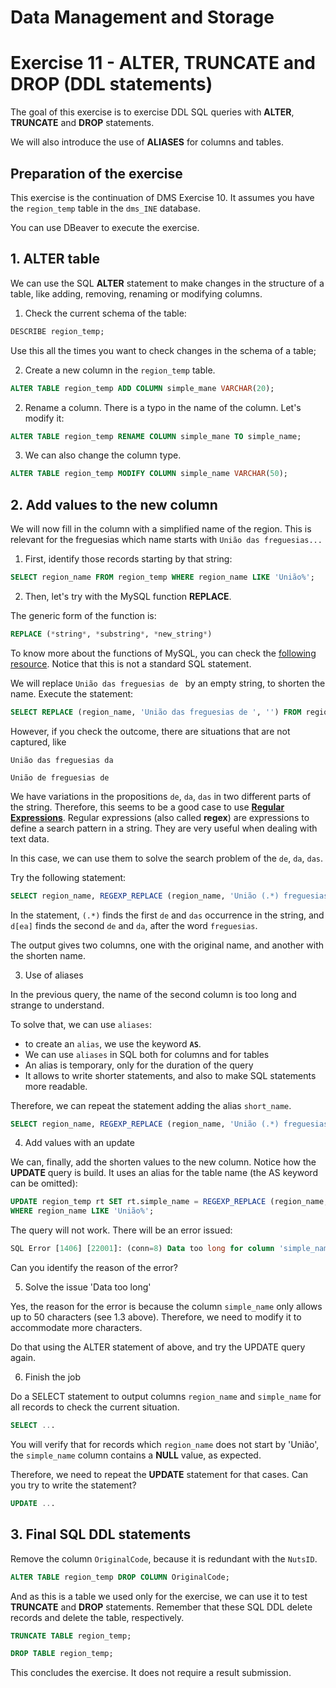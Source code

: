 # Data Management and Storage

# Exercise 11 - ALTER, TRUNCATE and DROP (DDL statements)

The goal of this exercise is to exercise DDL SQL queries with **ALTER**, 
**TRUNCATE** and **DROP** statements.

We will also introduce the use of **ALIASES** for columns and tables.

## Preparation of the exercise

This exercise is the continuation of DMS Exercise 10. It assumes you have the
`region_temp` table in the `dms_INE` database.

You can use DBeaver to execute the exercise.


## 1. ALTER table

We can use the SQL **ALTER** statement to make changes in the structure of a table, 
like adding, removing, renaming or modifying columns.

1. Check the current schema of the table:
```SQL
DESCRIBE region_temp;
```

Use this all the times you want to check changes in the schema of a table;

2. Create a new column in the `region_temp` table.

```SQL
ALTER TABLE region_temp ADD COLUMN simple_mane VARCHAR(20);
```

2. Rename a column. There is a typo in the name of the column. Let's modify it:

```SQL
ALTER TABLE region_temp RENAME COLUMN simple_mane TO simple_name;
```

3. We can also change the column type.

```SQL
ALTER TABLE region_temp MODIFY COLUMN simple_name VARCHAR(50);
```

## 2. Add values to the new column

We will now fill in the column with a simplified name of the region. This is 
relevant for the freguesias which name starts with `União das freguesias...`

1. First, identify those records starting by that string:

```SQL
SELECT region_name FROM region_temp WHERE region_name LIKE 'União%'; 
```
2. Then, let's try with the MySQL function **REPLACE**. 

The generic form of the function is:
```SQL
REPLACE (*string*, *substring*, *new_string*)
```
To know more about the functions of MySQL, you can check the [following resource](https://www.w3schools.com/mysql/mysql_ref_functions.asp). Notice that this is not a standard SQL statement. 

We will replace `União das freguesias de ` by an empty string, to shorten the name.
Execute the statement:

```SQL
SELECT REPLACE (region_name, 'União das freguesias de ', '') FROM region_temp WHERE region_name LIKE 'União%'; 
```
However, if you check the outcome, there are situations that are not captured, like

`União das freguesias da `

`União de freguesias de `

We have variations in the propositions `de`, `da`, `das` in two different parts of 
the string. Therefore, this seems to be a good case to use [**Regular Expressions**](https://en.wikipedia.org/wiki/Regular_expression). Regular expressions (also called **regex**) 
are expressions to define a search pattern in a string. They are very useful when
dealing with text data.

In this case, we can use them to solve the search problem of the `de`, `da`, `das`.

Try the following statement:

```SQL
SELECT region_name, REGEXP_REPLACE (region_name, 'União (.*) freguesias d[ea] ', '') FROM region_temp WHERE region_name LIKE 'União%';  
```
In the statement, `(.*)` finds the first `de` and `das` occurrence in the string,
and `d[ea]` finds the second `de` and `da`, after the word `freguesias`.

The output gives two columns, one with the original name, and another with the shorten
name. 

3. Use of aliases

In the previous query, the name of the second column is too long and strange to understand.

To solve that, we can use `aliases`:
- to create an `alias`, we use the keyword **`AS`**. 
- We can use `aliases` in SQL both for columns and for tables
- An alias is temporary, only for the duration of the query
- It allows to write shorter statements, and also to make SQL statements
more readable.

Therefore, we can repeat the statement adding the alias `short_name`.
```SQL
SELECT region_name, REGEXP_REPLACE (region_name, 'União (.*) freguesias d[ea] ', '') AS short_name FROM region_temp WHERE region_name LIKE 'União%';  
```

4. Add values with an update

We can, finally, add the shorten values to the new column. Notice how the **UPDATE** query 
is build. It uses an alias for the table name (the AS keyword can be omitted):
```SQL
UPDATE region_temp rt SET rt.simple_name = REGEXP_REPLACE (region_name, 'União (.*) freguesias d[ea] ', '') 
WHERE region_name LIKE 'União%';
```
The query will not work. There will be an error issued:

```SQL
SQL Error [1406] [22001]: (conn=8) Data too long for column 'simple_name' at row XXX
```
Can you identify the reason of the error?

5. Solve the issue 'Data too long'

Yes, the reason for the error is because the column `simple_name` only allows up to 
50 characters (see 1.3 above). Therefore, we need to modify it to accommodate more 
characters.

Do that using the ALTER statement of above, and try the UPDATE query again. 

6. Finish the job

Do a SELECT statement to output columns `region_name` and `simple_name` for all records to
check the current situation. 
```SQL
SELECT ...
```
You will verify that for records which `region_name` 
does not start by 'União', the `simple_name` column contains a **NULL** value, 
as expected. 

Therefore, we need to repeat the **UPDATE** statement for that cases. Can you try to 
write the statement?
```SQL
UPDATE ...
```
## 3. Final SQL DDL statements
Remove the column `OriginalCode`, because it is redundant with the `NutsID`.
```SQL
ALTER TABLE region_temp DROP COLUMN OriginalCode;
```

And as this is a table we used only for the exercise, we can use it to test 
**TRUNCATE** and **DROP** statements. Remember that these SQL DDL delete records and 
delete the table, respectively.
```SQL
TRUNCATE TABLE region_temp;
```

```SQL
DROP TABLE region_temp;
```

This concludes the exercise. It does not require a result submission.





